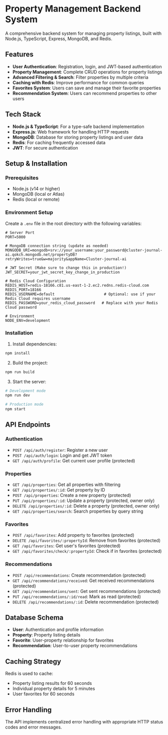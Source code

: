 # Property Management Backend System

A comprehensive backend system for managing property listings, built with Node.js, TypeScript, Express, MongoDB, and Redis.

## Features

- **User Authentication**: Registration, login, and JWT-based authentication
- **Property Management**: Complete CRUD operations for property listings
- **Advanced Filtering & Search**: Filter properties by multiple criteria
- **Caching with Redis**: Improve performance for common queries
- **Favorites System**: Users can save and manage their favorite properties
- **Recommendation System**: Users can recommend properties to other users

## Tech Stack

- **Node.js & TypeScript**: For a type-safe backend implementation
- **Express.js**: Web framework for handling HTTP requests
- **MongoDB**: Database for storing property listings and user data
- **Redis**: For caching frequently accessed data
- **JWT**: For secure authentication

## Setup & Installation

### Prerequisites

- Node.js (v14 or higher)
- MongoDB (local or Atlas)
- Redis (local or remote)

### Environment Setup

Create a `.env` file in the root directory with the following variables:

```
# Server Port
PORT=5000

# MongoDB connection string (update as needed)
MONGODB_URI=mongodb+srv://your_username:your_password@cluster-journal-ai.qokch.mongodb.net/propertyDB?retryWrites=true&w=majority&appName=Cluster-journal-ai

# JWT Secret (Make sure to change this in production!)
JWT_SECRET=your_jwt_secret_key_change_in_production

# Redis Cloud Configuration
REDIS_HOST=redis-18166.c81.us-east-1-2.ec2.redns.redis-cloud.com
REDIS_PORT=18166
REDIS_USERNAME=default                      # Optional: use if your Redis Cloud requires username
REDIS_PASSWORD=your_redis_cloud_password   # Replace with your Redis Cloud password

# Environment
NODE_ENV=development

```

### Installation

1. Install dependencies:

```bash
npm install
```

2. Build the project:

```bash
npm run build
```

3. Start the server:

```bash
# Development mode
npm run dev

# Production mode
npm start
```

## API Endpoints

### Authentication

- `POST /api/auth/register`: Register a new user
- `POST /api/auth/login`: Login and get JWT token
- `GET /api/auth/profile`: Get current user profile (protected)

### Properties

- `GET /api/properties`: Get all properties with filtering
- `GET /api/properties/:id`: Get property by ID
- `POST /api/properties`: Create a new property (protected)
- `PUT /api/properties/:id`: Update a property (protected, owner only)
- `DELETE /api/properties/:id`: Delete a property (protected, owner only)
- `GET /api/properties/search`: Search properties by query string

### Favorites

- `POST /api/favorites`: Add property to favorites (protected)
- `DELETE /api/favorites/:propertyId`: Remove from favorites (protected)
- `GET /api/favorites`: Get user's favorites (protected)
- `GET /api/favorites/check/:propertyId`: Check if in favorites (protected)

### Recommendations

- `POST /api/recommendations`: Create recommendation (protected)
- `GET /api/recommendations/received`: Get received recommendations (protected)
- `GET /api/recommendations/sent`: Get sent recommendations (protected)
- `PUT /api/recommendations/:id/read`: Mark as read (protected)
- `DELETE /api/recommendations/:id`: Delete recommendation (protected)

## Database Schema

- **User**: Authentication and profile information
- **Property**: Property listing details
- **Favorite**: User-property relationship for favorites
- **Recommendation**: User-to-user property recommendations

## Caching Strategy

Redis is used to cache:
- Property listing results for 60 seconds
- Individual property details for 5 minutes
- User favorites for 60 seconds

## Error Handling

The API implements centralized error handling with appropriate HTTP status codes and error messages.
